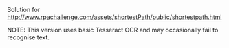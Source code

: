 Solution for http://www.rpachallenge.com/assets/shortestPath/public/shortestpath.html

NOTE: This version uses basic Tesseract OCR and may occasionally fail to recognise text.
